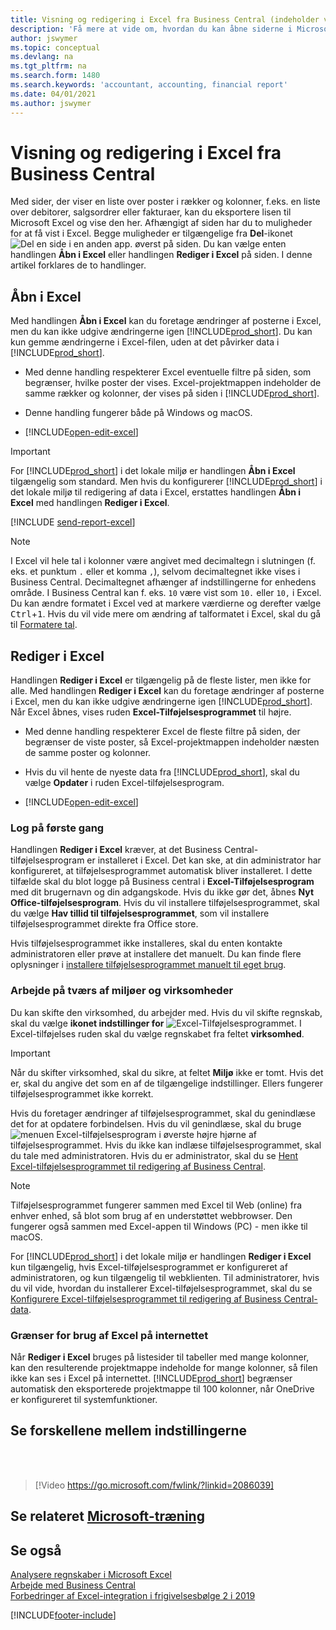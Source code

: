 ```yaml
---
title: Visning og redigering i Excel fra Business Central (indeholder video)
description: 'Få mere at vide om, hvordan du kan åbne siderne i Microsoft Excel fra Business Central for at få en bedre dataanalyse.'
author: jswymer
ms.topic: conceptual
ms.devlang: na
ms.tgt_pltfrm: na
ms.search.form: 1480
ms.search.keywords: 'accountant, accounting, financial report'
ms.date: 04/01/2021
ms.author: jswymer
---
```

# <a name="viewing-and-editing-in-excel-from-business-central"></a>Visning og redigering i Excel fra Business Central

Med sider, der viser en liste over poster i rækker og kolonner, f.eks. en liste over debitorer, salgsordrer eller fakturaer, kan du eksportere lisen til Microsoft Excel og vise den her. Afhængigt af siden har du to muligheder for at få vist i Excel. Begge muligheder er tilgængelige fra **Del**-ikonet ![Del en side i en anden app.](media/share-icon.png) øverst på siden. Du kan vælge enten handlingen **Åbn i Excel** eller handlingen **Rediger i Excel** på siden. I denne artikel forklares de to handlinger.

## <a name="open-in-excel"></a>Åbn i Excel

Med handlingen **Åbn i Excel** kan du foretage ændringer af posterne i Excel, men du kan ikke udgive ændringerne igen [!INCLUDE[prod_short](includes/prod_short.md)]. Du kan kun gemme ændringerne i Excel-filen, uden at det påvirker data i [!INCLUDE[prod_short](includes/prod_short.md)].

- Med denne handling respekterer Excel eventuelle filtre på siden, som begrænser, hvilke poster der vises. Excel-projektmappen indeholder de samme rækker og kolonner, der vises på siden i [!INCLUDE[prod_short](includes/prod_short.md)].

- Denne handling fungerer både på Windows og macOS.
- [!INCLUDE[open-edit-excel](includes/open-and-edit-excel.md)]

> [!IMPORTANT]
> For [!INCLUDE[prod_short](includes/prod_short.md)] i det lokale miljø er handlingen **Åbn i Excel** tilgængelig som standard. Men hvis du konfigurerer [!INCLUDE[prod_short](includes/prod_short.md)] i det lokale miljø til redigering af data i Excel, erstattes handlingen **Åbn i Excel** med handlingen **Rediger i Excel**.

[!INCLUDE [send-report-excel](includes/send-report-excel.md)] 

> [!NOTE]
> I Excel vil hele tal i kolonner være angivet med decimaltegn i slutningen (f. eks. et punktum `.` eller et komma `,`), selvom decimaltegnet ikke vises i Business Central. Decimaltegnet afhænger af indstillingerne for enhedens område. I Business Central kan f. eks. `10` være vist som `10.` eller `10,` i Excel. Du kan ændre formatet i Excel ved at markere værdierne og derefter vælge <kbd>Ctrl</kbd>+<kbd>1</kbd>. Hvis du vil vide mere om ændring af talformatet i Excel, skal du gå til [Formatere tal](https://support.microsoft.com/office/format-numbers-f27f865b-2dc5-4970-b289-5286be8b994a).


## <a name="edit-in-excel"></a>Rediger i Excel

Handlingen **Rediger i Excel** er tilgængelig på de fleste lister, men ikke for alle. Med handlingen **Rediger i Excel** kan du foretage ændringer af posterne i Excel, men du kan ikke udgive ændringerne igen [!INCLUDE[prod_short](includes/prod_short.md)]. Når Excel åbnes, vises ruden **Excel-Tilføjelsesprogrammet** til højre.

- Med denne handling respekterer Excel de fleste filtre på siden, der begrænser de viste poster, så Excel-projektmappen indeholder næsten de samme poster og kolonner.

- Hvis du vil hente de nyeste data fra [!INCLUDE[prod_short](includes/prod_short.md)], skal du vælge **Opdater** i ruden Excel-tilføjelsesprogram.
- [!INCLUDE[open-edit-excel](includes/open-and-edit-excel.md)]

### <a name="first-time-sign-in"></a>Log på første gang

Handlingen **Rediger i Excel** kræver, at det Business Central-tilføjelsesprogram er installeret i Excel. Det kan ske, at din administrator har konfigureret, at tilføjelsesprogrammet automatisk bliver installeret. I dette tilfælde skal du blot logge på Business central i **Excel-Tilføjelsesprogram** med dit brugernavn og din adgangskode. Hvis du ikke gør det, åbnes **Nyt Office-tilføjelsesprogram**. Hvis du vil installere tilføjelsesprogrammet, skal du vælge **Hav tillid til tilføjelsesprogrammet**, som vil installere tilføjelsesprogrammet direkte fra Office store.

Hvis tilføjelsesprogrammet ikke installeres, skal du enten kontakte administratoren eller prøve at installere det manuelt. Du kan finde flere oplysninger i [installere tilføjelsesprogrammet manuelt til eget brug](admin-deploy-excel-addin.md#install).

### <a name="work-across-environments-and-companies"></a>Arbejde på tværs af miljøer og virksomheder

Du kan skifte den virksomhed, du arbejder med. Hvis du vil skifte regnskab, skal du vælge **ikonet indstillinger for** ![Excel-Tilføjelsesprogrammet.](media/cogwheel.png "Valgmuligheder for Excel-tilføjelsesprogrammet") I Excel-tilføjelses ruden skal du vælge regnskabet fra feltet **virksomhed**.  

> [!IMPORTANT]
> Når du skifter virksomhed, skal du sikre, at feltet **Miljø** ikke er tomt. Hvis det er, skal du angive det som en af de tilgængelige indstillinger. Ellers fungerer tilføjelsesprogrammet ikke korrekt.  

Hvis du foretager ændringer af tilføjelsesprogrammet, skal du genindlæse det for at opdatere forbindelsen. Hvis du vil genindlæse, skal du bruge ![menuen Excel-tilføjelsesprogram](media/excel-addin-menu.png "Menuen Excel-tilføjelsesprogram") i øverste højre hjørne af tilføjelsesprogrammet. Hvis du ikke kan indlæse tilføjelsesprogrammet, skal du tale med administratoren. Hvis du er administrator, skal du se [Hent Excel-tilføjelsesprogrammet til redigering af Business Central](admin-deploy-excel-addin.md).

> [!NOTE]
> Tilføjelsesprogrammet fungerer sammen med Excel til Web (online) fra enhver enhed, så blot som brug af en understøttet webbrowser. Den fungerer også sammen med Excel-appen til Windows (PC) - men ikke til macOS.
>
> For [!INCLUDE[prod_short](includes/prod_short.md)] i det lokale miljø er handlingen **Rediger i Excel** kun tilgængelig, hvis Excel-tilføjelsesprogrammet er konfigureret af administratoren, og kun tilgængelig til webklienten. Til administratorer, hvis du vil vide, hvordan du installerer Excel-tilføjelsesprogrammet, skal du se [Konfigurere Excel-tilføjelsesprogrammet til redigering af Business Central-data](/dynamics365/business-central/dev-itpro/administration/configuring-excel-addin).

### <a name="limits-when-using-excel-for-the-web"></a>Grænser for brug af Excel på internettet

Når **Rediger i Excel** bruges på listesider til tabeller med mange kolonner, kan den resulterende projektmappe indeholde for mange kolonner, så filen ikke kan ses i Excel på internettet. [!INCLUDE[prod_short](includes/prod_short.md)] begrænser automatisk den eksporterede projektmappe til 100 kolonner, når OneDrive er konfigureret til systemfunktioner. 

## <a name="see-the-differences-between-the-options"></a>Se forskellene mellem indstillingerne
<br><br>  

> [!Video https://go.microsoft.com/fwlink/?linkid=2086039]

## <a name="see-related-microsoft-training"></a>Se relateret [Microsoft-træning](/training/modules/configure-powerbi-excel-dynamics-365-business-central/index)

## <a name="see-also"></a>Se også

[Analysere regnskaber i Microsoft Excel](finance-analyze-excel.md)  
[Arbejde med Business Central](ui-work-product.md)  
[Forbedringer af Excel-integration i frigivelsesbølge 2 i 2019](/dynamics365-release-plan/2019wave2/dynamics365-business-central/enhancements-excel-integration)  


[!INCLUDE[footer-include](includes/footer-banner.md)]
